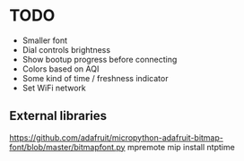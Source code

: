 # TODO

* Smaller font
* Dial controls brightness
* Show bootup progress before connecting
* Colors based on AQI
* Some kind of time / freshness indicator
* Set WiFi network

## External libraries
https://github.com/adafruit/micropython-adafruit-bitmap-font/blob/master/bitmapfont.py
mpremote mip install ntptime
